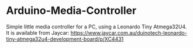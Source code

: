 # Arduino-Media-Controller
Simple little media controller for a PC, using a Leonardo Tiny Atmega32U4. It is available from Jaycar: https://www.jaycar.com.au/duinotech-leonardo-tiny-atmega32u4-development-board/p/XC4431
